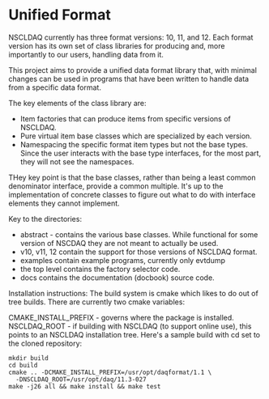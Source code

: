 # Unified Format


NSCLDAQ currently has three format versions: 10, 11, and 12.
Each format version  has its own set of class libraries for producing
and, more importantly to our users, handling data from it.

This project aims to provide a unified data format library that,
with minimal changes can be used in programs that have been written
to handle data from a specific data format.

The key elements of the class library are:

*   Item factories that can produce items from specific versions of
    NSCLDAQ.
*   Pure virtual item base classes which are specialized by each version.
*   Namespacing the specific format item types but not the base types.
    Since the user interacts with the base type interfaces, for the most part,
    they will not see the namespaces.

THey key point is that the base classes, rather than being a least common
denominator interface, provide a common multiple.  It's up to the
implementation of concrete classes to figure out what to do with interface
elements they cannot implement.

Key to the directories:

*  abstract - contains the various base classes. While functional for some
version of NSCDAQ they are not meant to actually be used.
*  v10, v11, 12 contain the support for those versions of NSCLDAQ format.
*  examples contain example programs, currently only evtdump
*  the top level contains the factory selector code.
*  docs contains the documentation (docbook) source code.

Installation instructions:
The build system is cmake which likes to do out of tree builds.  There are
currently two cmake variables:

CMAKE_INSTALL_PREFIX - governs where the package is installed.
NSCLDAQ_ROOT         - if building with NSCLDAQ (to support online use), this
                       points to an NSCLDAQ installation tree.
Here's a sample build with cd set to the cloned repository:

```
mkdir build
cd build
cmake .. -DCMAKE_INSTALL_PREFIX=/usr/opt/daqformat/1.1 \
  -DNSCLDAQ_ROOT=/usr/opt/daq/11.3-027
make -j26 all && make install && make test

```